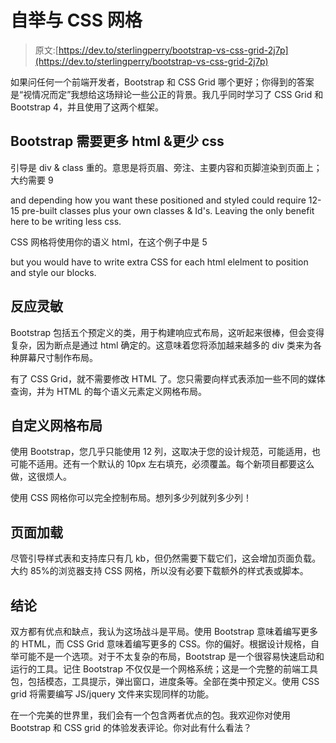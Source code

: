 # 自举与 CSS 网格

> 原文:[https://dev.to/sterlingperry/bootstrap-vs-css-grid-2j7p](https://dev.to/sterlingperry/bootstrap-vs-css-grid-2j7p)

如果问任何一个前端开发者，Bootstrap 和 CSS Grid 哪个更好；你得到的答案是“视情况而定”我想给这场辩论一些公正的背景。我几乎同时学习了 CSS Grid 和 Bootstrap 4，并且使用了这两个框架。

## Bootstrap 需要更多 html &更少 css

引导是 div & class 重的。意思是将页眉、旁注、主要内容和页脚渲染到页面上；大约需要 9

and depending how you want these positioned and styled could require 12-15 pre-built classes plus your own classes & Id's. Leaving the only benefit here to be writing less css.

CSS 网格将使用你的语义 html，在这个例子中是 5

but you would have to write extra CSS for each html elelment to position and style our blocks.

## 反应灵敏

Bootstrap 包括五个预定义的类，用于构建响应式布局，这听起来很棒，但会变得复杂，因为断点是通过 html 确定的。这意味着您将添加越来越多的 div 类来为各种屏幕尺寸制作布局。

有了 CSS Grid，就不需要修改 HTML 了。您只需要向样式表添加一些不同的媒体查询，并为 HTML 的每个语义元素定义网格布局。

## 自定义网格布局

使用 Bootstrap，您几乎只能使用 12 列，这取决于您的设计规范，可能适用，也可能不适用。还有一个默认的 10px 左右填充，必须覆盖。每个新项目都要这么做，这很烦人。

使用 CSS 网格你可以完全控制布局。想列多少列就列多少列！

## 页面加载

尽管引导样式表和支持库只有几 kb，但仍然需要下载它们，这会增加页面负载。大约 85%的浏览器支持 CSS 网格，所以没有必要下载额外的样式表或脚本。

## 结论

双方都有优点和缺点，我认为这场战斗是平局。使用 Bootstrap 意味着编写更多的 HTML，而 CSS Grid 意味着编写更多的 CSS。你的偏好。根据设计规格，自举可能不是一个选项。对于不太复杂的布局，Bootstrap 是一个很容易快速启动和运行的工具。记住 Bootstrap 不仅仅是一个网格系统；这是一个完整的前端工具包，包括模态，工具提示，弹出窗口，进度条等。全部在类中预定义。使用 CSS grid 将需要编写 JS/jquery 文件来实现同样的功能。

在一个完美的世界里，我们会有一个包含两者优点的包。我欢迎你对使用 Bootstrap 和 CSS grid 的体验发表评论。你对此有什么看法？